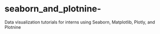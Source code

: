 # seaborn_and_plotnine-
Data visualization tutorials for interns using Seaborn, Matplotlib, Plotly, and Plotnine
